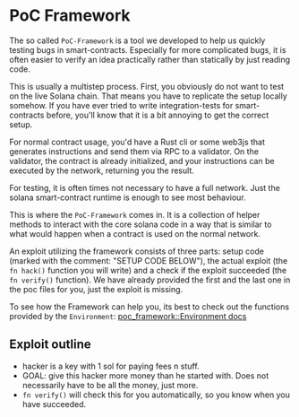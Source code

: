 # PoC Framework

The so called `PoC-Framework` is a tool we developed to help us quickly testing bugs in smart-contracts.
Especially for more complicated bugs, it is often easier to verify an idea practically rather than statically by just reading code.

This is usually a multistep process. First, you obviously do not want to test on the live Solana chain.
That means you have to replicate the setup locally somehow. If you have ever tried to write integration-tests for smart-contracts before, you'll know that it is a bit annoying to get the correct setup.

For normal contract usage, you'd have a Rust cli or some web3js that generates instructions and send them via RPC to a validator. On the validator, the contract is already initialized, and your instructions can be executed by the network, returning you the result.

For testing, it is often times not necessary to have a full network. Just the solana smart-contract runtime is enough to see most behaviour.

This is where the `PoC-Framework` comes in. It is a collection of helper methods to interact with the core solana code in a way that is similar to what would happen when a contract is used on the normal network.

An exploit utilizing the framework consists of three parts: setup code (marked with the comment: "SETUP CODE BELOW"), the actual exploit (the `fn hack()` function you will write) and a check if the exploit succeeded (the `fn verify()` function). We have already provided the first and the last one in the poc files for you, just the exploit is missing.

To see how the Framework can help you, its best to check out the functions provided by the `Environment`: [poc_framework::Environment docs](https://docs.rs/poc-framework/0.1.2/poc_framework/trait.Environment.html)

## Exploit outline

- hacker is a key with 1 sol for paying fees n stuff.
- GOAL: give this hacker more money than he started with. Does not necessarily have to be all the money, just more.
- `fn verify()` will check this for you automatically, so you know when you have succeeded.
